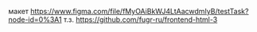 макет https://www.figma.com/file/fMyOAiBkWJ4LtAacwdmIyB/testTask?node-id=0%3A1
т.з. https://github.com/fugr-ru/frontend-html-3

